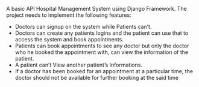 
A basic API Hospital Management System using Django
Framework. The project needs to implement the following features:

- Doctors can signup on the system while Patients can’t.
- Doctors can create any patients logins and the patient can use that to
access the system and book appointments.
- Patients can book appointments to see any doctor but only the doctor
who he booked the appointment with, can view the information of the
patient.
- A patient can’t View another patient’s Informations.
- If a doctor has been booked for an appointment at a particular time, the
doctor should not be available for further booking at the said time
